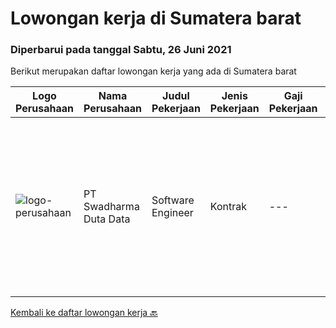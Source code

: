 
  # Lowongan kerja di Sumatera barat

  ### Diperbarui pada tanggal Sabtu, 26 Juni 2021

  Berikut merupakan daftar lowongan kerja yang ada di Sumatera barat

  |Logo Perusahaan | Nama Perusahaan | Judul Pekerjaan | Jenis Pekerjaan | Gaji Pekerjaan | Lokasi | Deskripsi | Tanggal diunggah | Pranala |
  | -------------- | --------------- | --------------- | --------- | --------- | -------------- | ------- | ----------- | ----------- |
  |![logo-perusahaan](https://image-service-cdn.seek.com.au/c9726dd48637f2122e69fa4f05bdeddb6166e3b5/ee4dce1061f3f616224767ad58cb2fc751b8d2dc)|PT Swadharma Duta Data|Software Engineer|Kontrak|---|Jakarta Timur|Back End Developer Memahami konsep pengembangan aplikasi Memahami konsep Microservices Architeccture Memiliki skill Java Spring Boot, Net Core, Go,...|Selasa, 22 Juni 2021|https://www.jobstreet.co.id/id/job/software-engineer-3563022?token=0~4c094b05-4711-48c8-a337-daec520d7ab3&sectionRank=1&jobId=jobstreet-id-job-3563022|


  [Kembali ke daftar lowongan kerja 🔙](../README.md#daftar-lowongan-kerja)
  